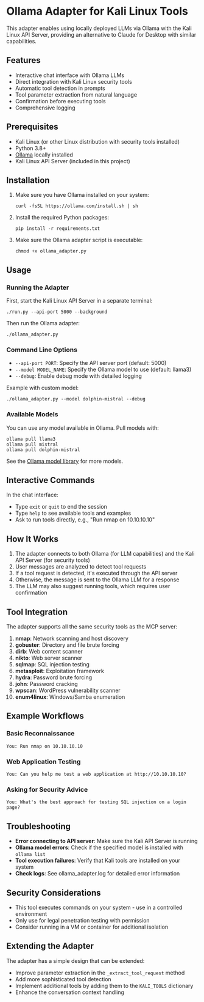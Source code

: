 # Ollama Adapter for Kali Linux Tools

This adapter enables using locally deployed LLMs via Ollama with the Kali Linux API Server, providing an alternative to Claude for Desktop with similar capabilities.

## Features

- Interactive chat interface with Ollama LLMs
- Direct integration with Kali Linux security tools
- Automatic tool detection in prompts
- Tool parameter extraction from natural language
- Confirmation before executing tools
- Comprehensive logging

## Prerequisites

- Kali Linux (or other Linux distribution with security tools installed)
- Python 3.8+
- [Ollama](https://ollama.com/download) locally installed
- Kali Linux API Server (included in this project)

## Installation

1. Make sure you have Ollama installed on your system:
   ```
   curl -fsSL https://ollama.com/install.sh | sh
   ```

2. Install the required Python packages:
   ```
   pip install -r requirements.txt
   ```

3. Make sure the Ollama adapter script is executable:
   ```
   chmod +x ollama_adapter.py
   ```

## Usage

### Running the Adapter

First, start the Kali Linux API Server in a separate terminal:

```
./run.py --api-port 5000 --background
```

Then run the Ollama adapter:

```
./ollama_adapter.py
```

### Command Line Options

- `--api-port PORT`: Specify the API server port (default: 5000)
- `--model MODEL_NAME`: Specify the Ollama model to use (default: llama3)
- `--debug`: Enable debug mode with detailed logging

Example with custom model:
```
./ollama_adapter.py --model dolphin-mistral --debug
```

### Available Models

You can use any model available in Ollama. Pull models with:

```
ollama pull llama3
ollama pull mistral
ollama pull dolphin-mistral
```

See the [Ollama model library](https://ollama.com/library) for more models.

## Interactive Commands

In the chat interface:

- Type `exit` or `quit` to end the session
- Type `help` to see available tools and examples
- Ask to run tools directly, e.g., "Run nmap on 10.10.10.10"

## How It Works

1. The adapter connects to both Ollama (for LLM capabilities) and the Kali API Server (for security tools)
2. User messages are analyzed to detect tool requests
3. If a tool request is detected, it's executed through the API server
4. Otherwise, the message is sent to the Ollama LLM for a response
5. The LLM may also suggest running tools, which requires user confirmation

## Tool Integration

The adapter supports all the same security tools as the MCP server:

1. **nmap**: Network scanning and host discovery
2. **gobuster**: Directory and file brute forcing
3. **dirb**: Web content scanner
4. **nikto**: Web server scanner
5. **sqlmap**: SQL injection testing
6. **metasploit**: Exploitation framework
7. **hydra**: Password brute forcing
8. **john**: Password cracking
9. **wpscan**: WordPress vulnerability scanner
10. **enum4linux**: Windows/Samba enumeration

## Example Workflows

### Basic Reconnaissance

```
You: Run nmap on 10.10.10.10
```

### Web Application Testing

```
You: Can you help me test a web application at http://10.10.10.10?
```

### Asking for Security Advice

```
You: What's the best approach for testing SQL injection on a login page?
```

## Troubleshooting

- **Error connecting to API server**: Make sure the Kali API Server is running
- **Ollama model errors**: Check if the specified model is installed with `ollama list`
- **Tool execution failures**: Verify that Kali tools are installed on your system
- **Check logs**: See ollama_adapter.log for detailed error information

## Security Considerations

- This tool executes commands on your system - use in a controlled environment
- Only use for legal penetration testing with permission
- Consider running in a VM or container for additional isolation

## Extending the Adapter

The adapter has a simple design that can be extended:

- Improve parameter extraction in the `_extract_tool_request` method
- Add more sophisticated tool detection
- Implement additional tools by adding them to the `KALI_TOOLS` dictionary
- Enhance the conversation context handling 
